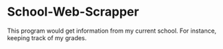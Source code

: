 # School-Web-Scrapper
This program would get information from my current school. For instance, keeping track of my grades.

